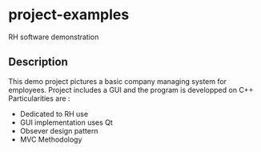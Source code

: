 # project-examples
RH software demonstration

## Description

This demo project pictures a basic company managing system for employees.
Project includes a GUI and the program is developped on C++
Particularities are : 
- Dedicated to RH use
- GUI implementation uses Qt
- Obsever design pattern 
- MVC Methodology

